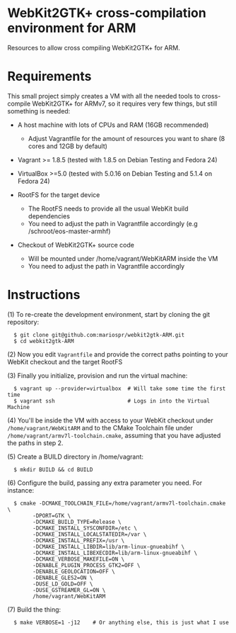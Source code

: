 WebKit2GTK+ cross-compilation environment for ARM
=================================================

Resources to allow cross compiling WebKit2GTK+ for ARM.

Requirements
============

This small project simply creates a VM with all the needed tools to cross-compile WebKit2GTK+
for ARMv7, so it requires very few things, but still something is needed:

* A host machine with lots of CPUs and RAM (16GB recommended)
  - Adjust Vagrantfile for the amount of resources you want to share (8 cores and 12GB by default)

* Vagrant >= 1.8.5 (tested with 1.8.5 on Debian Testing and Fedora 24)

* VirtualBox >=5.0 (tested with 5.0.16 on Debian Testing and 5.1.4 on Fedora 24)

* RootFS for the target device
  - The RootFS needs to provide all the usual WebKit build dependencies
  - You need to adjust the path in Vagrantfile accordingly (e.g /schroot/eos-master-armhf)

* Checkout of WebKit2GTK+ source code
  - Will be mounted under /home/vagrant/WebKitARM inside the VM
  - You need to adjust the path in Vagrantfile accordingly

Instructions
============

(1) To re-create the development environment, start by cloning the git repository:
```
  $ git clone git@github.com:mariospr/webkit2gtk-ARM.git
  $ cd webkit2gtk-ARM
```

(2) Now you edit `Vagrantfile` and provide the correct paths pointing to your WebKit checkout and the target RootFS

(3) Finally you initialize, provision and run the virtual machine:
```
  $ vagrant up --provider=virtualbox  # Will take some time the first time
  $ vagrant ssh                       # Logs in into the Virtual Machine
```

(4) You'll be inside the VM with access to your WebKit checkout under `/home/vagrant/WebKitARM` and to the CMake Toolchain file under `/home/vagrant/armv7l-toolchain.cmake`, assuming that you have adjusted the paths in step 2.

(5) Create a BUILD directory in /home/vagrant:
```
  $ mkdir BUILD && cd BUILD
```

(6) Configure the build, passing any extra parameter you need. For instance:
```
  $ cmake -DCMAKE_TOOLCHAIN_FILE=/home/vagrant/armv7l-toolchain.cmake \
        -DPORT=GTK \
        -DCMAKE_BUILD_TYPE=Release \
        -DCMAKE_INSTALL_SYSCONFDIR=/etc \
        -DCMAKE_INSTALL_LOCALSTATEDIR=/var \
        -DCMAKE_INSTALL_PREFIX=/usr \
        -DCMAKE_INSTALL_LIBDIR=lib/arm-linux-gnueabihf \
        -DCMAKE_INSTALL_LIBEXECDIR=lib/arm-linux-gnueabihf \
        -DCMAKE_VERBOSE_MAKEFILE=ON \
        -DENABLE_PLUGIN_PROCESS_GTK2=OFF \
        -DENABLE_GEOLOCATION=OFF \
        -DENABLE_GLES2=ON \
        -DUSE_LD_GOLD=OFF \
        -DUSE_GSTREAMER_GL=ON \
        /home/vagrant/WebKitARM
```

(7) Build the thing:
```
  $ make VERBOSE=1 -j12    # Or anything else, this is just what I use
```
